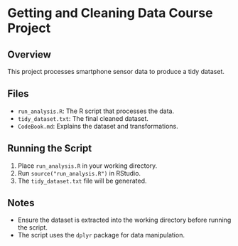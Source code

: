 # Getting and Cleaning Data Course Project

## Overview
This project processes smartphone sensor data to produce a tidy dataset.

## Files
- `run_analysis.R`: The R script that processes the data.
- `tidy_dataset.txt`: The final cleaned dataset.
- `CodeBook.md`: Explains the dataset and transformations.

## Running the Script
1. Place `run_analysis.R` in your working directory.
2. Run `source("run_analysis.R")` in RStudio.
3. The `tidy_dataset.txt` file will be generated.

## Notes
- Ensure the dataset is extracted into the working directory before running the script.
- The script uses the `dplyr` package for data manipulation.
